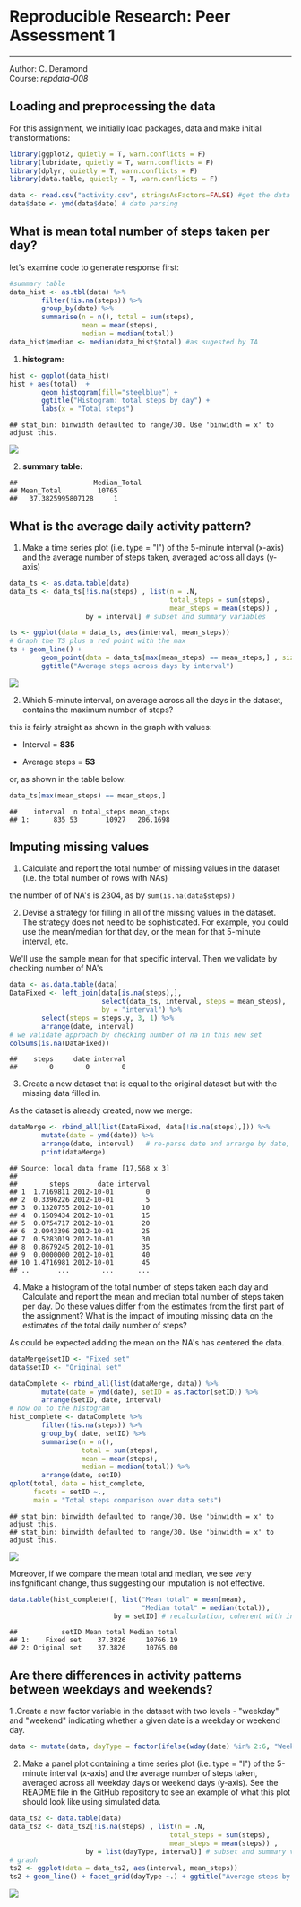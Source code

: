 # Reproducible Research: Peer Assessment 1
------------------------------------------


Author:  C. Deramond  
Course:  *repdata-008* 


## Loading and preprocessing the data

For this assignment, we initially load packages, data and make initial transformations:

```r
library(ggplot2, quietly = T, warn.conflicts = F)
library(lubridate, quietly = T, warn.conflicts = F)
library(dplyr, quietly = T, warn.conflicts = F)
library(data.table, quietly = T, warn.conflicts = F)

data <- read.csv("activity.csv", stringsAsFactors=FALSE) #get the data
data$date <- ymd(data$date) # date parsing              
```


## What is mean total number of steps taken per day?

let's examine code to generate response first:


```r
#summary table
data_hist <- as.tbl(data) %>%
        filter(!is.na(steps)) %>%
        group_by(date) %>%
        summarise(n = n(), total = sum(steps), 
                  mean = mean(steps), 
                  median = median(total)) 
data_hist$median <- median(data_hist$total) #as sugested by TA
```

1. **histogram:**


```r
hist <- ggplot(data_hist)
hist + aes(total)  + 
        geom_histogram(fill="steelblue") + 
        ggtitle("Histogram: total steps by day") + 
        labs(x = "Total steps")
```

```
## stat_bin: binwidth defaulted to range/30. Use 'binwidth = x' to adjust this.
```

![](./PA1_template_files/figure-html/unnamed-chunk-3-1.png) 

2. **summary table:** 


```
##                   Median_Total
## Mean_Total         10765
##   37.3825995807128     1
```


## What is the average daily activity pattern?

1. Make a time series plot (i.e. type = "l") of the 5-minute interval (x-axis) and the average number of steps taken, averaged across all days (y-axis)


```r
data_ts <- as.data.table(data)
data_ts <- data_ts[!is.na(steps) , list(n = .N, 
                                        total_steps = sum(steps), 
                                        mean_steps = mean(steps)) , 
                   by = interval] # subset and summary variables

ts <- ggplot(data = data_ts, aes(interval, mean_steps))
# Graph the TS plus a red point with the max
ts + geom_line() + 
        geom_point(data = data_ts[max(mean_steps) == mean_steps,] , size = 3, col = "red") +
        ggtitle("Average steps across days by interval")
```

![](./PA1_template_files/figure-html/unnamed-chunk-5-1.png) 


2. Which 5-minute interval, on average across all the days in the dataset, contains the maximum number of steps?

this is fairly straight as shown in the graph with values:

- Interval = **835**

- Average steps = **53**


or, as shown in the table below:

```r
data_ts[max(mean_steps) == mean_steps,]
```

```
##    interval  n total_steps mean_steps
## 1:      835 53       10927   206.1698
```



## Imputing missing values

1. Calculate and report the total number of missing values in the dataset (i.e. the total number of rows with NAs)

the number of of NA's is 2304, as by `sum(is.na(data$steps))`


2. Devise a strategy for filling in all of the missing values in the dataset. The strategy does not need to be sophisticated. For example, you could use the mean/median for that day, or the mean for that 5-minute interval, etc.

We'll use the sample mean for that specific interval. Then we validate by checking number of NA's


```r
data <- as.data.table(data)
DataFixed <- left_join(data[is.na(steps),], 
                       select(data_ts, interval, steps = mean_steps), 
                       by = "interval") %>%
        select(steps = steps.y, 3, 1) %>%
        arrange(date, interval)
# we validate approach by checking number of na in this new set
colSums(is.na(DataFixed))
```

```
##    steps     date interval 
##        0        0        0
```


3. Create a new dataset that is equal to the original dataset but with the missing data filled in.

As the dataset is already created, now we merge:


```r
dataMerge <- rbind_all(list(DataFixed, data[!is.na(steps),])) %>%
        mutate(date = ymd(date)) %>%
        arrange(date, interval)   # re-parse date and arrange by date, interval
        print(dataMerge)
```

```
## Source: local data frame [17,568 x 3]
## 
##        steps       date interval
## 1  1.7169811 2012-10-01        0
## 2  0.3396226 2012-10-01        5
## 3  0.1320755 2012-10-01       10
## 4  0.1509434 2012-10-01       15
## 5  0.0754717 2012-10-01       20
## 6  2.0943396 2012-10-01       25
## 7  0.5283019 2012-10-01       30
## 8  0.8679245 2012-10-01       35
## 9  0.0000000 2012-10-01       40
## 10 1.4716981 2012-10-01       45
## ..       ...        ...      ...
```

4. Make a histogram of the total number of steps taken each day and Calculate and report the mean and median total number of steps taken per day. Do these values differ from the estimates from the first part of the assignment? What is the impact of imputing missing data on the estimates of the total daily number of steps?

As could be expected adding the mean on the NA's has centered the data.


```r
dataMerge$setID <- "Fixed set"
data$setID <- "Original set"

dataComplete <- rbind_all(list(dataMerge, data)) %>%
        mutate(date = ymd(date), setID = as.factor(setID)) %>%
        arrange(setID, date, interval)
# now on to the histogram
hist_complete <- dataComplete %>%
        filter(!is.na(steps)) %>%
        group_by( date, setID) %>%
        summarise(n = n(), 
                  total = sum(steps), 
                  mean = mean(steps), 
                  median = median(total)) %>%
        arrange(date, setID)
qplot(total, data = hist_complete, 
      facets = setID ~., 
      main = "Total steps comparison over data sets")
```

```
## stat_bin: binwidth defaulted to range/30. Use 'binwidth = x' to adjust this.
## stat_bin: binwidth defaulted to range/30. Use 'binwidth = x' to adjust this.
```

![](./PA1_template_files/figure-html/unnamed-chunk-9-1.png) 

Moreover, if we compare the mean total and median, we see very insifgnificant change, thus suggesting our imputation is not effective.


```r
data.table(hist_complete)[, list("Mean total" = mean(mean), 
                                 "Median total" = median(total)), 
                          by = setID] # recalculation, coherent with initial section
```

```
##           setID Mean total Median total
## 1:    Fixed set    37.3826     10766.19
## 2: Original set    37.3826     10765.00
```


## Are there differences in activity patterns between weekdays and weekends?

1 .Create a new factor variable in the dataset with two levels - "weekday" and "weekend" indicating whether a given date is a weekday or weekend day.


```r
data <- mutate(data, dayType = factor(ifelse(wday(date) %in% 2:6, "Weekday", "Weekend")))
```


2. Make a panel plot containing a time series plot (i.e. type = "l") of the 5-minute interval (x-axis) and the average number of steps taken, averaged across all weekday days or weekend days (y-axis). See the README file in the GitHub repository to see an example of what this plot should look like using simulated data.


```r
data_ts2 <- data.table(data)
data_ts2 <- data_ts2[!is.na(steps) , list(n = .N, 
                                        total_steps = sum(steps), 
                                        mean_steps = mean(steps)) , 
                   by = list(dayType, interval)] # subset and summary variables
# graph
ts2 <- ggplot(data = data_ts2, aes(interval, mean_steps))
ts2 + geom_line() + facet_grid(dayType ~.) + ggtitle("Average steps by type of day")
```

![](./PA1_template_files/figure-html/unnamed-chunk-12-1.png) 


